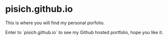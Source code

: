 # pisich.github.io
This is where you will find my personal porfolio.


Enter to ´pisich.github.io´ to see my Github hosted portfolio, hope you like it.
